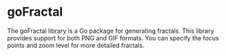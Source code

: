 # goFractal
The goFractal library is a Go package for generating fractals. This library provides support for both PNG and GIF formats. You can specify the focus points and zoom level for more detailed fractals.
